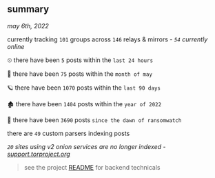 
## summary
_may 6th, 2022_

currently tracking `101` groups across `146` relays & mirrors - _`54` currently online_

⏲ there have been `5` posts within the `last 24 hours`

🦈 there have been `75` posts within the `month of may`

🪐 there have been `1070` posts within the `last 90 days`

🏚 there have been `1404` posts within the `year of 2022`

🦕 there have been `3690` posts `since the dawn of ransomwatch`

there are `49` custom parsers indexing posts

_`20` sites using v2 onion services are no longer indexed - [support.torproject.org](https://support.torproject.org/onionservices/v2-deprecation/)_

> see the project [README](https://github.com/thetanz/ransomwatch#ransomwatch--) for backend technicals
